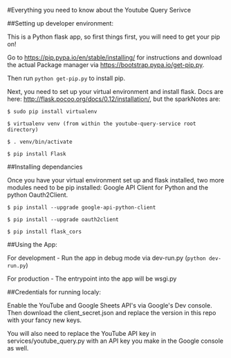 #Everything you need to know about the Youtube Query Serivce

##Setting up developer environment:

This is a Python flask app, so first things first, you will need to get your pip on!

Go to https://pip.pypa.io/en/stable/installing/ for instructions and download the actual Package manager via https://bootstrap.pypa.io/get-pip.py.

Then run `python get-pip.py` to install pip.

Next, you need to set up your virtual environment and install flask. Docs are here: http://flask.pocoo.org/docs/0.12/installation/, but the sparkNotes are:

```
$ sudo pip install virtualenv

$ virtualenv venv (from within the youtube-query-service root directory)

$ . venv/bin/activate

$ pip install Flask
```

##Installing dependancies

Once you have your virtual environment set up and flask installed, two more modules need to be pip installed: Google API Client for Python and the python Oauth2Client.

```
$ pip install --upgrade google-api-python-client

$ pip install --upgrade oauth2client

$ pip install flask_cors
```

##Using the App:

For development - Run the app in debug mode via dev-run.py (`python dev-run.py`)

For production - The entrypoint into the app will be wsgi.py


##Credentials for running localy:

Enable the YouTube and Google Sheets API's via Google's Dev console. Then download the client_secret.json and replace the version in this repo with your fancy new keys.

You will also need to replace the YouTube API key in services/youtube_query.py with an API key you make in the Google console as well.